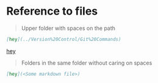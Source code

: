 # Reference to files
> Upper folder with spaces on the path 
```md
[hey](../Version%20Control/Git%20Commands)
```
[hey](../Version%20Control/Git%20Commands)
> Folders in the same folder without caring  on spaces
```md
[hey](<Some markdown file>)
```
